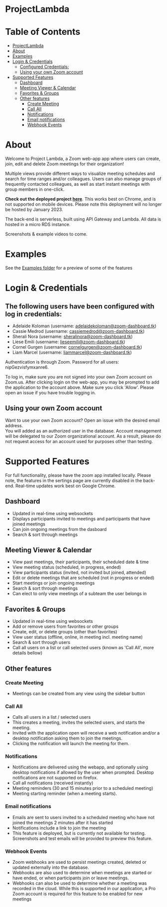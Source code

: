 # ProjectLambda

# Table of Contents

- [ProjectLambda](#projectlambda)
- [About](#about)
- [Examples](#examples)
- [Login & Credentials](#login--credentials)
  - [Configured Credentials:](#the-following-users-have-been-configured-with-log-in-credentials)
  - [Using your own Zoom account](#using-your-own-zoom-account)
- [Supported Features](#supported-features)
  - [Dashboard](#dashboard)
  - [Meeting Viewer & Calendar](#meeting-viewer--calendar)
  - [Favorites & Groups](#favorites--groups)
  - [Other features](#other-features)
    - [Create Meeting](#create-meeting)
    - [Call All](#call-all)
    - [Notifications](#notifications)
    - [Email notifications](#email-notifications)
    - [Webhook Events](#webhook-events)

# About
Welcome to Project Lambda, a Zoom web-app app where users can create, join, edit and delete Zoom meetings for their organization! 

Multiple views provide different ways to visualize meeting schedules and search for time ranges and/or colleagues. Users can also manage groups of frequently contacted colleagues, as well as start instant meetings with group members in one-click.

**Check out the deployed project [here](https://zoom-dashboard.tk)**. This works best on Chrome, and is not supported on mobile devices. 
Please note this deployment will no longer be hosted by January 2023.

The back-end is serverless, built using API Gateway and Lambda. All data is hosted in a micro RDS instance.

Screenshots & example videos to come.

# Examples
See the [Examples folder](/Examples) for a preview of some of the features

# Login & Credentials

## The following users have been configured with log in credentials:
- Adelaide Koloman (username: adelaidekoloman@zoom-dashboard.tk)
- Cassie Medrod (username: cassiemedrod@zoom-dashboard.tk)
- Sherali Nora (username: sheralinora@zoom-dashboard.tk)
- Liese Emili (username: lieseemili@zoom-dashboard.tk)
- Cornel Gurgen (username: cornelgurgen@zoom-dashboard.tk)
- Liam Marcel (username: liammarcel@zoom-dashboard.tk)

Authentication is through Zoom. Password for all users: nipGezvisfymxanre6.

To log in, make sure you are not signed into your own Zoom account on Zoom.us. 
After clicking login on the web-app, you may be prompted to add the application to the account above. Make sure you click 'Allow'.
Please open an issue if you have trouble logging in.

## Using your own Zoom account
Want to use your own Zoom account? Open an issue with the desired email address. <br/>
You will added as an authorized user in the database.
Account management will be delegated to our Zoom organizational account. As a result, please do not request access for an account used for purposes other than testing. 


# Supported Features
For full functionality, please have the zoom app installed locally. Please note, the features in the sertings page are currently disabled in the back-end.
Real-time updates work best on Google Chrome.

## Dashboard
- Updated in real-time using websockets
- Displays participants invited to meetings and participants that have joined meetings
- Can join ongoing meetings from the dasboard
- Search & sort through meetings

## Meeting Viewer & Calendar
- View past meetings, their participants, their scheduled date & time
- View meeting status (scheduled, in progress, ended)
- View participants status (invited, not invited but joined, attended)
- Edit or delete meetings that are scheduled (not in progress or ended)
- Start meetings or join ongoing meetings
- Search & sort through meetings
- Can elect to only view meetings of a subteam the user belongs in

## Favorites & Groups
- Updated in real-time using websockets
- Add or remove users from favorites or other groups
- Create, edit, or delete groups (other than favorites)
- View user status (offline, online, in meeting incl. meeting name)
- Search & sort through users
- Call all users on a list or call selected users (known as 'Call All', more details bellow)

## Other features

### Create Meeting
- Meetings can be created from any view using the sidebar button

### Call All
- Calls all users in a list / selected users 
- This creates a meeting, invites the selected users, and starts the meeting.
- Invited with the application open will receive a web notification and/or a desktop notification asking them to join the meetings.
- Clicking the notification will launch the meeting for them.


### Notifications
- Notifications are delivered using the webapp, and optionally using desktop notifications if allowed by the user when prompted. Desktop notifications are not supported on firefox.
- Call all notifications (received instantly)
- Meeting reminders (30 and 15 minutes prior to a scheduled meeting)
- Meeting starting reminder (when a meeting starts).

### Email notifications
- Emails are sent to users invited to a scheduled meeting who have not joined the meetings 2 minutes after it has started
- Notifications include a link to join the meeting
- This feature is deployed, but is currently not available for testing. Screenshots and test emails will be provided to preview this feature. 

### Webhook Events
- Zoom webhooks are used to persist meetings created, deleted or updated externally into the database.
- Webhooks are also used to determine when meetings are started or have ended, or when participants join or leave meetings.
- Webhooks can also be used to determine whether a meeting was recorded in the cloud. While this is supported in our application, a Pro Zoom account is required for this feature to be enabled for new meetings
